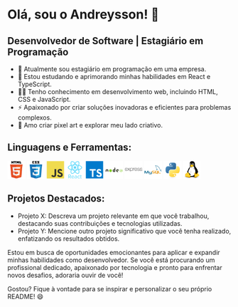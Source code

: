 # Olá, sou o Andreysson! 👋

## Desenvolvedor de Software | Estagiário em Programação

- 💼 Atualmente sou estagiário em programação em uma empresa.
- 🌱 Estou estudando e aprimorando minhas habilidades em React e TypeScript.
- 👨‍💻 Tenho conhecimento em desenvolvimento web, incluindo HTML, CSS e JavaScript.
- ⚡️ Apaixonado por criar soluções inovadoras e eficientes para problemas complexos.
- 👾 Amo criar pixel art e explorar meu lado criativo.

## Linguagens e Ferramentas:

<p align="left">
  <img src="https://raw.githubusercontent.com/devicons/devicon/master/icons/html5/html5-original-wordmark.svg" alt="HTML5" width="40" height="40"/>
  <img src="https://raw.githubusercontent.com/devicons/devicon/master/icons/css3/css3-original-wordmark.svg" alt="CSS3" width="40" height="40"/>
  <img src="https://raw.githubusercontent.com/devicons/devicon/master/icons/javascript/javascript-original.svg" alt="JavaScript" width="40" height="40"/>
  <img src="https://raw.githubusercontent.com/devicons/devicon/master/icons/react/react-original-wordmark.svg" alt="React" width="40" height="40"/>
  <img src="https://raw.githubusercontent.com/devicons/devicon/master/icons/typescript/typescript-original.svg" alt="TypeScript" width="40" height="40"/>
  <img src="https://raw.githubusercontent.com/devicons/devicon/master/icons/nodejs/nodejs-original-wordmark.svg" alt="Node.js" width="40" height="40"/>
  <img src="https://raw.githubusercontent.com/devicons/devicon/master/icons/express/express-original-wordmark.svg" alt="Express.js" width="40" height="40"/>
  <img src="https://raw.githubusercontent.com/devicons/devicon/master/icons/mysql/mysql-original-wordmark.svg" alt="MySQL" width="40" height="40"/>
  <img src="https://raw.githubusercontent.com/devicons/devicon/master/icons/python/python-original.svg" alt="Python" width="40" height="40"/>
  <img src="https://raw.githubusercontent.com/devicons/devicon/master/icons/linux/linux-original.svg" alt="Linux" width="40" height="40"/>
</p>

## Projetos Destacados:

- Projeto X: Descreva um projeto relevante em que você trabalhou, destacando suas contribuições e tecnologias utilizadas.
- Projeto Y: Mencione outro projeto significativo que você tenha realizado, enfatizando os resultados obtidos.



Estou em busca de oportunidades emocionantes para aplicar e expandir minhas habilidades como desenvolvedor. Se você está procurando um profissional dedicado, apaixonado por tecnologia e pronto para enfrentar novos desafios, adoraria ouvir de você!

Gostou? Fique à vontade para se inspirar e personalizar o seu próprio README! 😄
